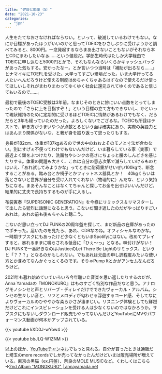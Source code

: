 ```yaml
---
title: "健康と能率（5）"
date: "2021-10-23"
categories: 
  - "jpn"
---
```


人生をたてなおさなければならない。といって、破滅しているわけでもない。なにか目標があったほうがいいのかと思ってTOEICをひさしぶりに受けようかと調べてみると、8000円。一念発起するならまあ出さないこともないがそれなら本とCDにまわしたいなぁ……という値段だ。学部生時代はたしか大学経由でTOEICに申し込むと5000円とかで、それもなんならいくらかキャッシュバックがあった気もする。安かったなー。とか言いつつ当時は「補助が出るなら……」とナマイキにTOEFLを受けた。大学ってすごい環境だった。いま大学行ってる人たいへんだろうけど使える制度はめちゃくちゃあるはずなので使えるだけ使ってほしいしそれがまわりまわってゆくゆく社会に還元されてゆくのであると信じてもいるので……。

最初で最後のTOEIC受験は3年前。なまじそのときに妙にいい点数をとってしまったので「さらに上を目指すぞ！」という目標の立て方もできないし、かといって現状維持のために定期的に受けるほどTOEICに情熱があるわけでもなく、だらだらと3年も経っていたのだった。よろしくないでござるな。TOEICも所詮はテストで、解き方がうまいやつが点数とるという面は確実にあり、実際の英語力とはあんまり関係がないな、と我が身を振り返って思ったりもする。

身長が182cm、体重が137kgあるので世の中のおおよそのモノと寸法が合わない。別にすげぇ不便ってわけでもないんだけど、いま暮らしている家（実家）で最近よく頭をぶつけたり、洗面台やシンクの高さにちょっと腰のしんどさを感じたりする。体重の問題も大きく、これは自分の意志次第で減らしていけるものとはいえ、「あれ試してみようかな」ってときに耐荷重がせいぜい100kgで、断念することがある。踏み台とか椅子とかフィットネス器具とか！　40kgくらいは落とさないと世界が自分を受け入れてくれない（物理的に）んだな、という気持ちになる。まあそんなことはなくてちゃんと探してお金を出せばいいんだけど。結果的に丈夫で長持ちするものが手に入るし。

布袋寅泰『SUPERSONIC GENERATION』を今様にリミックス＆リマスターして出したら猛烈に話題になると思う。こないだ聞き返したのだがやっぱりすごいあれは。あれの前も後もちゃんと聴こう。

こないだ思い立ってDJ FUNKの20周年盤を探して、まだ新品の在庫があったのでポチった。届いたのを見たら、あれ、CDRなのね。オフィシャルなのかな。一時期サブスクにもあったけど少なくともいまSpotifyにはない。改めてプレイすると、暴れるままに鳴らされる低音に「ひぇ～っ」となる。味付けがない！　DJ FUNKで一番好きなのはJusticeのLet There Be Lightのリミックス、というと「？？？」となるのかもしれない。でもあれは元曲の申し訳程度みたいな使い方とか含めてなんかぐっとくるのです。そりゃPump Itとかがアンセムなんだろうけど。

2021年も暮れ始めていていろいろ今年聴いた音楽を思い返したりするのだが、Anna Yamadaの『MONOKURO』はものすごく特別な作品だなと思う。アナログモノシンセと声とリバーブ・ディレイだけでできたヴォーカル・アルバム。シンセの生々しい音と、リフとメロディが匂わせる浮遊するコード感、そしてなによりヴォーカルのひややかな柔らかさが凄まじい。リスニング体験としても鮮烈だけどこれにインスピレーションを受ける人は少なくないのではなかろうか。サブスクにもないしダウンロード販売もやってないんだけどYouTubeにMVやパフォーマンス動画が何本かアップされている。

{{< youtube kXD0J-wYow4 >}}

{{< youtube bbJLQ-W1ZNM >}}

以上のほか、[YouTubeチャンネル](https://www.youtube.com/channel/UCs1cnxuHzLhOSehvNp8AU0g)でもっと見れる。自分が買ったときは通販だと埼玉のmore recordsでしか売ってなかったんだけどいまは販売場所が増えている。東京の黒猫（ex.円盤）、奈良のMOLE MUSICなど。くわしくはこちら→[2nd Album "MONOKURO" | annayamada.net](https://www.annayamada.net/pages/4579295/page_202101252151)
